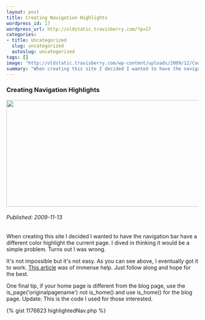 ```yaml
--- 
layout: post
title: Creating Navigation Highlights
wordpress_id: 17
wordpress_url: http://oldstatic.travisberry.com/?p=17
categories: 
- title: Uncategorized
  slug: uncategorized
  autoslug: uncategorized
tags: []
image: "http://oldstatic.travisberry.com/wp-content/uploads/2009/12/Course_and_Bearing_Navigation.png"
summary: "When creating this site I decided I wanted to have the navigation bar have a different color highlight the current page. I dived in thinking it would be a simple problem. Turns out I was wrong."
---
```

<article class="post clearfix">
  <h3>Creating Navigation Highlights</h3>
  <a href="http://oldstatic.travisberry.com/wp-content/uploads/2009/12/Course_and_Bearing_Navigation.png" class="postImageLink"><img src="http://oldstatic.travisberry.com/wp-content/uploads/2009/12/Course_and_Bearing_Navigation.png" alt="" class="thumbnail alignleft" width=640 height=280 /></a>
  <h6>Published: 2009-11-13</h6>

When creating this site I decided I wanted to have the navigation bar have a different color highlight the current page. I dived in thinking it would be a simple problem. Turns out I was wrong.<!--more-->

It's not impossible but it's not easy. As you can see above, I eventually got it to work. [This article](http://www.vanseodesign.com/wordpress/hightlight-current-page-wordpress/) was of immense help. Just follow along and hope for the best.

One final tip, if your home page is different from the blog page, use the is_page('originalpagename') not is_home() and use is_home() for the blog page. Update: This is the code I used for those interested.

<div class="gistFallback">
{% gist 1176823 highlightedNav.php %}
</div>
</article>
